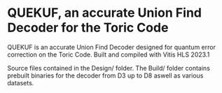# QUEKUF, an accurate Union Find Decoder for the Toric Code

QUEKUF is an accurate Union Find Decoder designed for quantum error correction on the Toric Code.
Built and compiled with Vitis HLS 2023.1

Source files contained in the Design/ folder.
The Build/ folder contains prebuilt binaries for the decoder from D3 up to D8 aswell as various datasets.
